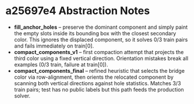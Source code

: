 # a25697e4 Abstraction Notes

- **fill_anchor_holes** – preserve the dominant component and simply paint the empty slots inside its bounding box with the closest secondary color. This ignores the displaced component, so it solves 0/3 train pairs and fails immediately on train[0].
- **compact_components_v1** – first compaction attempt that projects the third color using a fixed vertical direction. Orientation mistakes break all examples (0/3 train, failure at train[0]).
- **compact_components_final** – refined heuristic that selects the bridge color via row-alignment, then orients the relocated component by scanning both vertical directions against hole statistics. Matches 3/3 train pairs; test has no public labels but this path feeds the production solver.
